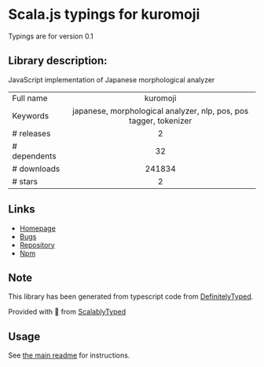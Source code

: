 
# Scala.js typings for kuromoji

Typings are for version 0.1

## Library description:
JavaScript implementation of Japanese morphological analyzer

|                    |                 |
| ------------------ | :-------------: |
| Full name          | kuromoji |
| Keywords           | japanese, morphological analyzer, nlp, pos, pos tagger, tokenizer |
| # releases         | 2 |
| # dependents       | 32 |
| # downloads        | 241834 |
| # stars            | 2 |

## Links
- [Homepage](https://github.com/takuyaa/kuromoji.js)
- [Bugs](https://github.com/takuyaa/kuromoji.js/issues)
- [Repository](https://github.com/takuyaa/kuromoji.js)
- [Npm](https://www.npmjs.com/package/kuromoji)
    


## Note
This library has been generated from typescript code from [DefinitelyTyped](https://definitelytyped.org).

Provided with :purple_heart: from [ScalablyTyped](https://github.com/oyvindberg/ScalablyTyped)

## Usage
See [the main readme](../../readme.md) for instructions.


